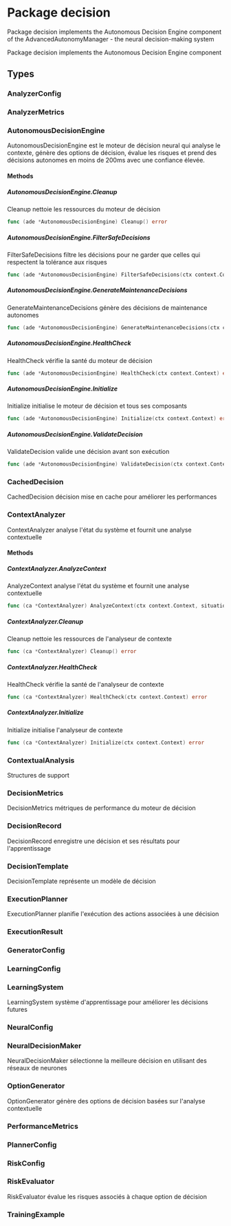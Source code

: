 # Package decision

Package decision implements the Autonomous Decision Engine component
of the AdvancedAutonomyManager - the neural decision-making system

Package decision implements the Autonomous Decision Engine component


## Types

### AnalyzerConfig

### AnalyzerMetrics

### AutonomousDecisionEngine

AutonomousDecisionEngine est le moteur de décision neural qui analyse le contexte,
génère des options de décision, évalue les risques et prend des décisions autonomes
en moins de 200ms avec une confiance élevée.


#### Methods

##### AutonomousDecisionEngine.Cleanup

Cleanup nettoie les ressources du moteur de décision


```go
func (ade *AutonomousDecisionEngine) Cleanup() error
```

##### AutonomousDecisionEngine.FilterSafeDecisions

FilterSafeDecisions filtre les décisions pour ne garder que celles qui respectent la tolérance aux risques


```go
func (ade *AutonomousDecisionEngine) FilterSafeDecisions(ctx context.Context, decisions []interfaces.AutonomousDecision, riskTolerance float64) ([]interfaces.AutonomousDecision, error)
```

##### AutonomousDecisionEngine.GenerateMaintenanceDecisions

GenerateMaintenanceDecisions génère des décisions de maintenance autonomes


```go
func (ade *AutonomousDecisionEngine) GenerateMaintenanceDecisions(ctx context.Context, situation *interfaces.SystemSituation) ([]interfaces.AutonomousDecision, error)
```

##### AutonomousDecisionEngine.HealthCheck

HealthCheck vérifie la santé du moteur de décision


```go
func (ade *AutonomousDecisionEngine) HealthCheck(ctx context.Context) error
```

##### AutonomousDecisionEngine.Initialize

Initialize initialise le moteur de décision et tous ses composants


```go
func (ade *AutonomousDecisionEngine) Initialize(ctx context.Context) error
```

##### AutonomousDecisionEngine.ValidateDecision

ValidateDecision valide une décision avant son exécution


```go
func (ade *AutonomousDecisionEngine) ValidateDecision(ctx context.Context, decision *interfaces.AutonomousDecision) error
```

### CachedDecision

CachedDecision décision mise en cache pour améliorer les performances


### ContextAnalyzer

ContextAnalyzer analyse l'état du système et fournit une analyse contextuelle


#### Methods

##### ContextAnalyzer.AnalyzeContext

AnalyzeContext analyse l'état du système et fournit une analyse contextuelle


```go
func (ca *ContextAnalyzer) AnalyzeContext(ctx context.Context, situation *interfaces.SystemSituation) (*ContextualAnalysis, error)
```

##### ContextAnalyzer.Cleanup

Cleanup nettoie les ressources de l'analyseur de contexte


```go
func (ca *ContextAnalyzer) Cleanup() error
```

##### ContextAnalyzer.HealthCheck

HealthCheck vérifie la santé de l'analyseur de contexte


```go
func (ca *ContextAnalyzer) HealthCheck(ctx context.Context) error
```

##### ContextAnalyzer.Initialize

Initialize initialise l'analyseur de contexte


```go
func (ca *ContextAnalyzer) Initialize(ctx context.Context) error
```

### ContextualAnalysis

Structures de support


### DecisionMetrics

DecisionMetrics métriques de performance du moteur de décision


### DecisionRecord

DecisionRecord enregistre une décision et ses résultats pour l'apprentissage


### DecisionTemplate

DecisionTemplate représente un modèle de décision


### ExecutionPlanner

ExecutionPlanner planifie l'exécution des actions associées à une décision


### ExecutionResult

### GeneratorConfig

### LearningConfig

### LearningSystem

LearningSystem système d'apprentissage pour améliorer les décisions futures


### NeuralConfig

### NeuralDecisionMaker

NeuralDecisionMaker sélectionne la meilleure décision en utilisant des réseaux de neurones


### OptionGenerator

OptionGenerator génère des options de décision basées sur l'analyse contextuelle


### PerformanceMetrics

### PlannerConfig

### RiskConfig

### RiskEvaluator

RiskEvaluator évalue les risques associés à chaque option de décision


### TrainingExample

